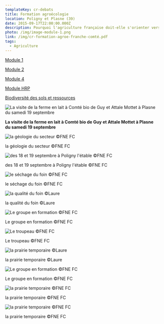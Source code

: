 ```yaml
---
templateKey: cr-debats
title: Formation agroécologie
location: Poligny et Plasne (39)
date: 2015-09-17T22:00:00.000Z
description: Pourquoi l'agriculture française doit-elle s'orienter vers l'agroécologie ?
photo: /img/image-module-1.png
link: /img/cr-formation-agroe-franche-comté.pdf
tags:
  - Agriculture
---
```

<a href="/img/141212-module-1-vf.pdf" target="_blank">Module 1</a>

<a href="/img/150115-module-2-vf.pdf" target="_blank">Module 2</a>

<a href="/img/150920-module-4-vf.pdf" target="_blank">Module 4</a>

<a href="/img/formation_agroécologie_hrp.pdf" target="_blank">Module HRP</a>

<a href="/img/2015_fne_biodiv_agriculture.pdf" target="_blank">Biodiversité des sols et ressources</a>

![La visite de la ferme en lait à Comté bio de Guy et Attale Mottet à Plasne du samedi 19 septembre](/img/nicolas-chemidlin.jpg?nf_resize=fit&w=400#img-center "La visite de la ferme en lait à Comté bio de Guy et Attale Mottet à Plasne du samedi 19 septembre")

**La visite de la ferme en lait à Comté bio de Guy et Attale Mottet à Plasne du samedi 19 septembre**

![la géologie du secteur ©FNE FC](/img/la-géologie-du-territoire.jpg?nf_resize=fit&w=400#img-center "la géologie du secteur ©FNE FC")

la géologie du secteur ©FNE FC

![des 18 et 19 septembre à Poligny l'étable ©FNE FC](/img/létable.jpg?nf_resize=fit&w=400#img-center "des 18 et 19 septembre à Poligny l'étable ©FNE FC")

des 18 et 19 septembre à Poligny l'étable ©FNE FC

![le séchage du foin ©FNE FC](/img/séchage-du-foin.jpg?nf_resize=fit&w=400#img-center "le séchage du foin ©FNE FC")

le séchage du foin ©FNE FC

![la qualité du foin ©Laure](/img/foin.jpg?nf_resize=fit&w=400#img-center "la qualité du foin ©Laure")

la qualité du foin ©Laure

![Le groupe en formation ©FNE FC](/img/sur-le-terrain.jpg?nf_resize=fit&w=400#img-center "Le groupe en formation ©FNE FC")

Le groupe en formation ©FNE FC

![Le troupeau ©FNE FC](/img/vaches-et-veau.jpg?nf_resize=fit&w=400#img-center "Le troupeau ©FNE FC")

Le troupeau ©FNE FC

![la prairie temporaire ©Laure](/img/prairie-1.jpg?nf_resize=fit&w=400#img-center "la prairie temporaire ©Laure")

la prairie temporaire ©Laure

![Le groupe en formation ©FNE FC](/img/le-groupe-sur-le-terrain.jpg?nf_resize=fit&w=400#img-center "Le groupe en formation ©FNE FC")

Le groupe en formation ©FNE FC

![la prairie temporaire ©FNE FC](/img/prairie-2.jpg?nf_resize=fit&w=400#img-center "la prairie temporaire ©FNE FC")

la prairie temporaire ©FNE FC

![la prairie temporaire ©FNE FC](/img/prairie-3.jpg?nf_resize=fit&w=400#img-center "la prairie temporaire ©FNE FC")

la prairie temporaire ©FNE FC